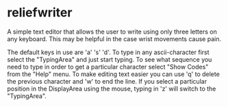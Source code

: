 reliefwriter
============

A simple text editor that allows the user to write using only three letters on any keyboard. This may be helpful in the case wrist movements cause pain.

The default keys in use are 'a' 's' 'd'. To type in any ascii-character first select the "TypingArea" and just start typing. To see what sequence you
need to type in order to get a particular character select "Show Codes" from the "Help" menu. To make editing text easier you can use 'q' to delete the previous character and 'w' to end the line. If you select a particular position in the DisplayArea using the mouse, typing in 'z' will switch to the "TypingArea".

